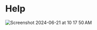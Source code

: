 # Help

![Screenshot 2024-06-21 at 10 17 50 AM](https://github.com/bcjumpman/times/assets/32880108/96d49f6c-6ded-44cc-ad5d-2b53db5fe93e)

